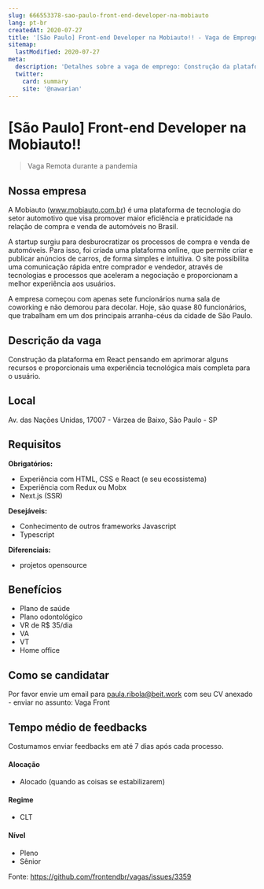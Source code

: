 ```yaml
---
slug: 666553378-sao-paulo-front-end-developer-na-mobiauto
lang: pt-br
createdAt: 2020-07-27
title: '[São Paulo] Front-end Developer na Mobiauto!! - Vaga de Emprego'
sitemap:
  lastModified: 2020-07-27
meta:
  description: 'Detalhes sobre a vaga de emprego: Construção da plataforma em React pensando em aprimorar alguns recursos e proporcionais uma experiência tecnológica mais completa para o usuário.'
  twitter:
    card: summary
    site: '@nawarian'
---
```


# [São Paulo] Front-end Developer na Mobiauto!!

> Vaga Remota durante a pandemia

## Nossa empresa

A Mobiauto (www.mobiauto.com.br) é uma plataforma de tecnologia do setor automotivo que visa promover maior eficiência e praticidade na relação de compra e venda de automóveis no Brasil. 

A startup surgiu para desburocratizar os processos de compra e venda de automóveis. Para isso, foi criada uma plataforma online, que permite criar e publicar anúncios de carros, de forma simples e intuitiva. O site possibilita uma comunicação rápida entre comprador e vendedor, através de tecnologias e processos que aceleram a negociação e proporcionam a melhor experiência aos usuários.

A empresa começou com apenas sete funcionários numa sala de coworking e não demorou para decolar. Hoje, são quase 80 funcionários, que trabalham em um dos principais arranha-céus da cidade de São Paulo. 

## Descrição da vaga

Construção da plataforma em React pensando em aprimorar alguns recursos e proporcionais uma experiência tecnológica mais completa para o usuário.

## Local

Av. das Nações Unidas, 17007 - Várzea de Baixo, São Paulo - SP

## Requisitos

**Obrigatórios:**
- Experiência com HTML, CSS e React (e seu ecossistema)
- Experiência com Redux ou Mobx
- Next.js (SSR)

**Desejáveis:**
- Conhecimento de outros frameworks Javascript
- Typescript

**Diferenciais:**
- projetos opensource

## Benefícios

- Plano de saúde
- Plano odontológico
- VR de R$ 35/dia
- VA
- VT
- Home office


## Como se candidatar

Por favor envie um email para paula.ribola@beit.work com seu CV anexado - enviar no assunto: Vaga Front

## Tempo médio de feedbacks

Costumamos enviar feedbacks em até 7 dias após cada processo.


#### Alocação
- Alocado (quando as coisas se estabilizarem)


#### Regime
- CLT


#### Nível
- Pleno
- Sênior





Fonte: https://github.com/frontendbr/vagas/issues/3359